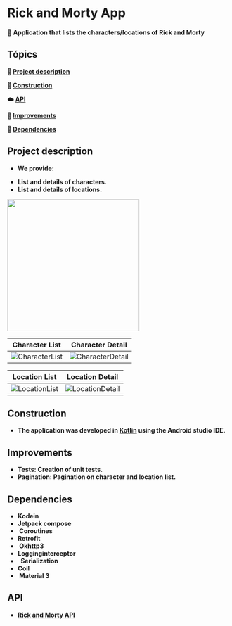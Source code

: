 
# Rick and Morty App

:iphone: <b>Application that lists the characters/locations of Rick and Morty<br>

## Tópics 

 :book: [Project description](#project-description)
 
 :wrench: [Construction](#construction)
 
 :cloud: [API](#api)
 
 :gem: [Improvements](#improvements)

 :open_file_folder: [Dependencies](#dependencies)

## Project description
* <b>We provide:
- List and details of characters.
- List and details of locations.

<img width="300" src="https://github.com/leojportes/Fin4Teen/assets/65302846/e90c5374-da15-458a-ba16-d386d55c6c17">

| Character List | Character Detail |
| ---- | ---- |
| ![CharacterList](https://github.com/leojportes/Fin4Teen/assets/65302846/c056ac21-dcfb-4f90-97bc-7c0f846cd556) | ![CharacterDetail](https://github.com/leojportes/Fin4Teen/assets/65302846/7ac2f347-9af7-481f-806c-3d15829db1f6) |

| Location List | Location Detail |
| ---- | ---- |
| ![LocationList](https://github.com/leojportes/Fin4Teen/assets/65302846/f7b2203e-8a49-4a3b-9564-096e98360ab7) | ![LocationDetail](https://github.com/leojportes/Fin4Teen/assets/65302846/5f5f526b-1793-4660-8a3d-1aa21d86097e) |


## Construction
* The application was developed in [Kotlin](http://kotlinlang.org) using the Android studio IDE.

## Improvements
* <b>Tests</b>: Creation of unit tests.
* <b>Pagination</b>: Pagination on character and location list.

## Dependencies
* Kodein
* Jetpack compose
*  Coroutines
* Retrofit
*  Okhttp3
* Logginginterceptor
*   Serialization
* Coil
*  Material 3
 
## API
* [Rick and Morty API](http://rickandmortyapi.com)



